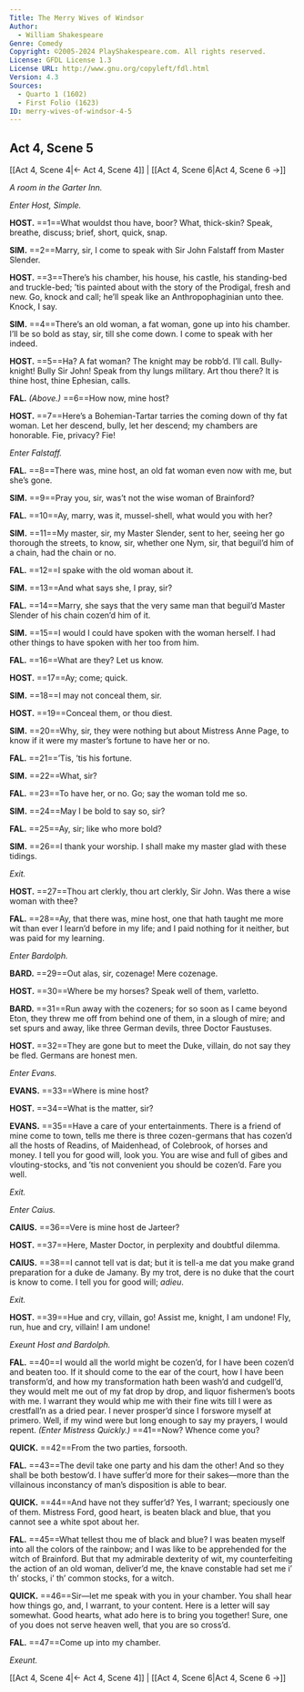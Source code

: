```yaml
---
Title: The Merry Wives of Windsor
Author: 
  - William Shakespeare
Genre: Comedy
Copyright: ©2005-2024 PlayShakespeare.com. All rights reserved.
License: GFDL License 1.3
License URL: http://www.gnu.org/copyleft/fdl.html
Version: 4.3
Sources:
  - Quarto 1 (1602)
  - First Folio (1623)
ID: merry-wives-of-windsor-4-5
---
```


## Act 4, Scene 5
[[Act 4, Scene 4|← Act 4, Scene 4]] | [[Act 4, Scene 6|Act 4, Scene 6 →]]

*A room in the Garter Inn.*

*Enter Host, Simple.*

**HOST.**
==1==What wouldst thou have, boor? What, thick-skin? Speak, breathe, discuss; brief, short, quick, snap.

**SIM.**
==2==Marry, sir, I come to speak with Sir John Falstaff from Master Slender.

**HOST.**
==3==There’s his chamber, his house, his castle, his standing-bed and truckle-bed; ’tis painted about with the story of the Prodigal, fresh and new. Go, knock and call; he’ll speak like an Anthropophaginian unto thee. Knock, I say.

**SIM.**
==4==There’s an old woman, a fat woman, gone up into his chamber. I’ll be so bold as stay, sir, till she come down. I come to speak with her indeed.

**HOST.**
==5==Ha? A fat woman? The knight may be robb’d. I’ll call. Bully-knight! Bully Sir John! Speak from thy lungs military. Art thou there? It is thine host, thine Ephesian, calls.

**FAL.**
*(Above.)*
==6==How now, mine host?

**HOST.**
==7==Here’s a Bohemian-Tartar tarries the coming down of thy fat woman. Let her descend, bully, let her descend; my chambers are honorable. Fie, privacy? Fie!

*Enter Falstaff.*

**FAL.**
==8==There was, mine host, an old fat woman even now with me, but she’s gone.

**SIM.**
==9==Pray you, sir, was’t not the wise woman of Brainford?

**FAL.**
==10==Ay, marry, was it, mussel-shell, what would you with her?

**SIM.**
==11==My master, sir, my Master Slender, sent to her, seeing her go thorough the streets, to know, sir, whether one Nym, sir, that beguil’d him of a chain, had the chain or no.

**FAL.**
==12==I spake with the old woman about it.

**SIM.**
==13==And what says she, I pray, sir?

**FAL.**
==14==Marry, she says that the very same man that beguil’d Master Slender of his chain cozen’d him of it.

**SIM.**
==15==I would I could have spoken with the woman herself. I had other things to have spoken with her too from him.

**FAL.**
==16==What are they? Let us know.

**HOST.**
==17==Ay; come; quick.

**SIM.**
==18==I may not conceal them, sir.

**HOST.**
==19==Conceal them, or thou diest.

**SIM.**
==20==Why, sir, they were nothing but about Mistress Anne Page, to know if it were my master’s fortune to have her or no.

**FAL.**
==21==’Tis, ’tis his fortune.

**SIM.**
==22==What, sir?

**FAL.**
==23==To have her, or no. Go; say the woman told me so.

**SIM.**
==24==May I be bold to say so, sir?

**FAL.**
==25==Ay, sir; like who more bold?

**SIM.**
==26==I thank your worship. I shall make my master glad with these tidings.

*Exit.*

**HOST.**
==27==Thou art clerkly, thou art clerkly, Sir John. Was there a wise woman with thee?

**FAL.**
==28==Ay, that there was, mine host, one that hath taught me more wit than ever I learn’d before in my life; and I paid nothing for it neither, but was paid for my learning.

*Enter Bardolph.*

**BARD.**
==29==Out alas, sir, cozenage! Mere cozenage.

**HOST.**
==30==Where be my horses? Speak well of them, varletto.

**BARD.**
==31==Run away with the cozeners; for so soon as I came beyond Eton, they threw me off from behind one of them, in a slough of mire; and set spurs and away, like three German devils, three Doctor Faustuses.

**HOST.**
==32==They are gone but to meet the Duke, villain, do not say they be fled. Germans are honest men.

*Enter Evans.*

**EVANS.**
==33==Where is mine host?

**HOST.**
==34==What is the matter, sir?

**EVANS.**
==35==Have a care of your entertainments. There is a friend of mine come to town, tells me there is three cozen-germans that has cozen’d all the hosts of Readins, of Maidenhead, of Colebrook, of horses and money. I tell you for good will, look you. You are wise and full of gibes and vlouting-stocks, and ’tis not convenient you should be cozen’d. Fare you well.

*Exit.*

*Enter Caius.*

**CAIUS.**
==36==Vere is mine host de Jarteer?

**HOST.**
==37==Here, Master Doctor, in perplexity and doubtful dilemma.

**CAIUS.**
==38==I cannot tell vat is dat; but it is tell-a me dat you make grand preparation for a duke de Jamany. By my trot, dere is no duke that the court is know to come. I tell you for good will; *adieu*.

*Exit.*

**HOST.**
==39==Hue and cry, villain, go! Assist me, knight, I am undone! Fly, run, hue and cry, villain! I am undone!

*Exeunt Host and Bardolph.*

**FAL.**
==40==I would all the world might be cozen’d, for I have been cozen’d and beaten too. If it should come to the ear of the court, how I have been transform’d, and how my transformation hath been wash’d and cudgell’d, they would melt me out of my fat drop by drop, and liquor fishermen’s boots with me. I warrant they would whip me with their fine wits till I were as crestfall’n as a dried pear. I never prosper’d since I forswore myself at primero. Well, if my wind were but long enough to say my prayers, I would repent.
*(Enter Mistress Quickly.)*
==41==Now? Whence come you?

**QUICK.**
==42==From the two parties, forsooth.

**FAL.**
==43==The devil take one party and his dam the other! And so they shall be both bestow’d. I have suffer’d more for their sakes—more than the villainous inconstancy of man’s disposition is able to bear.

**QUICK.**
==44==And have not they suffer’d? Yes, I warrant; speciously one of them. Mistress Ford, good heart, is beaten black and blue, that you cannot see a white spot about her.

**FAL.**
==45==What tellest thou me of black and blue? I was beaten myself into all the colors of the rainbow; and I was like to be apprehended for the witch of Brainford. But that my admirable dexterity of wit, my counterfeiting the action of an old woman, deliver’d me, the knave constable had set me i’ th’ stocks, i’ th’ common stocks, for a witch.

**QUICK.**
==46==Sir—let me speak with you in your chamber. You shall hear how things go, and, I warrant, to your content. Here is a letter will say somewhat. Good hearts, what ado here is to bring you together! Sure, one of you does not serve heaven well, that you are so cross’d.

**FAL.**
==47==Come up into my chamber.

*Exeunt.*

[[Act 4, Scene 4|← Act 4, Scene 4]] | [[Act 4, Scene 6|Act 4, Scene 6 →]]